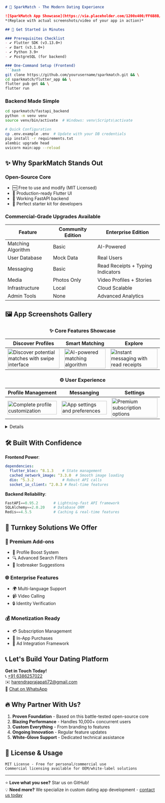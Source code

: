 ```markdown
# 💖 SparkMatch - The Modern Dating Experience 

![SparkMatch App Showcase](https://via.placeholder.com/1200x400/FF6B8B/FFFFFF?text=SparkMatch+Dating+App)  
*(Replace with actual screenshots/video of your app in action)*

## 🚀 Get Started in Minutes

### Prerequisites Checklist
- ✔️ Flutter SDK (v3.13.0+)
- ✔️ Dart (v3.1.0+)
- ✔️ Python 3.9+
- ✔️ PostgreSQL (for backend)

### One-Command Setup (Frontend)
```bash
git clone https://github.com/yourusername/sparkmatch.git && \
cd sparkmatch/flutter_app && \
flutter pub get && \
flutter run
```

### Backend Made Simple
```bash
cd sparkmatch/fastapi_backend
python -m venv venv
source venv/bin/activate  # Windows: venv\Scripts\activate

# Quick Configuration
cp .env.example .env  # Update with your DB credentials
pip install -r requirements.txt
alembic upgrade head
uvicorn main:app --reload
```

## ✨ Why SparkMatch Stands Out

### Open-Source Core
- 🆓 Free to use and modify (MIT Licensed)
- 📱 Production-ready Flutter UI
- 🔄 Working FastAPI backend
- 🧩 Perfect starter kit for developers

### Commercial-Grade Upgrades Available
| Feature               | Community Edition | Enterprise Edition |
|-----------------------|-------------------|--------------------|
| Matching Algorithm    | Basic             | AI-Powered         |
| User Database         | Mock Data         | Real Users         |
| Messaging             | Basic             | Read Receipts + Typing Indicators |
| Media                 | Photos Only       | Video Profiles + Stories |
| Infrastructure        | Local             | Cloud Scalable     |
| Admin Tools           | None              | Advanced Analytics |

## 🖼️ App Screenshots Gallery

<div align="center">

### ✨ Core Features Showcase

| Discover Profiles | Smart Matching | Explore |
|-------------------|---------------|----------------|
| <img src="https://github.com/user-attachments/assets/2754ad2a-d44e-4897-9222-5b9e1fd8ef73" width="100%" alt="Discover potential matches with swipe interface"/> | <img src="https://github.com/user-attachments/assets/d61b4496-9989-4668-a0d0-bc575aae3c11" width="100%" alt="AI-powered matching algorithm"/> | <img src="https://github.com/user-attachments/assets/f2a9944c-c970-4d5c-beee-d483aadde15c" width="100%" alt="Instant messaging with read receipts"/> |

### ⚙️ User Experience

| Profile Management | Messanging | Settings |
|--------------------|----------|------------------|
| <img src="https://github.com/user-attachments/assets/39ac8aca-c7c8-4dab-933b-977d2c3c25fb" width="100%" alt="Complete profile customization"/> | <img src="https://github.com/user-attachments/assets/348be8ae-9656-4b30-b06e-9e902f0b0472" width="100%" alt="App settings and preferences"/> | <img src="https://github.com/user-attachments/assets/191e6dd8-9e3d-4227-9c86-2e61386d0a56" width="100%" alt="Premium subscription options"/> |

</div>

<details>

1. **Discover Screen**  
   ![Full Discover](https://github.com/user-attachments/assets/2754ad2a-d44e-4897-9222-5b9e1fd8ef73)

2. **Matching Interface**  
   ![Full Match](https://github.com/user-attachments/assets/d61b4496-9989-4668-a0d0-bc575aae3c11)

3. **Chat Conversation**  
   ![Full Chat](https://github.com/user-attachments/assets/f2a9944c-c970-4d5c-beee-d483aadde15c)

4. **Profile Editor**  
   ![Full Profile](https://github.com/user-attachments/assets/39ac8aca-c7c8-4dab-933b-977d2c3c25fb)

5. **Settings Panel**  
   ![Full Settings](https://github.com/user-attachments/assets/348be8ae-9656-4b30-b06e-9e902f0b0472)

6. **Premium Features**  
   ![Full Premium](https://github.com/user-attachments/assets/191e6dd8-9e3d-4227-9c86-2e61386d0a56)
</details>

## 🛠️ Built With Confidence

**Frontend Power**:
```yaml
dependencies:
  flutter_bloc: ^8.1.3    # State management
  cached_network_image: ^3.3.0  # Smooth image loading
  dio: ^5.3.2             # Robust API calls
  socket_io_client: ^2.0.3 # Real-time features
```

**Backend Reliability**:
```python
FastAPI==0.95.2       # Lightning-fast API framework
SQLAlchemy==2.0.20    # Database ORM
Redis==4.5.5          # Caching & real-time features
```

## 💼 Turnkey Solutions We Offer

### 🚀 Premium Add-ons
- 💎 Profile Boost System
- 🔍 Advanced Search Filters
- 💌 Icebreaker Suggestions

### 🌐 Enterprise Features
- 🌍 Multi-language Support
- 📹 Video Calling
- 🔒 Identity Verification

### 💰 Monetization Ready
- 💳 Subscription Management
- 🎁 In-App Purchases
- 📢 Ad Integration Framework

## 📞 Let's Build Your Dating Platform

**Get in Touch Today!**  
📞 [+91 6386257022](tel:+916386257022)  
✉️ [harendraprajapati72@gmail.com](mailto:harendraprajapati72@gmail.com)  
💬 [Chat on WhatsApp](https://wa.me/916386257022)

## 🔥 Why Partner With Us?

1. **Proven Foundation** - Based on this battle-tested open-source core
2. **Blazing Performance** - Handles 10,000+ concurrent users
3. **Custom Everything** - From branding to features
4. **Ongoing Innovation** - Regular feature updates
5. **White-Glove Support** - Dedicated technical assistance

## 📜 License & Usage

```text
MIT License - Free for personal/commercial use
Commercial licensing available for OEM/white-label solutions
```

---

⭐ **Love what you see?** Star us on GitHub!  
💡 **Need more?** We specialize in custom dating app development - [contact us today](#-lets-build-your-dating-platform)

